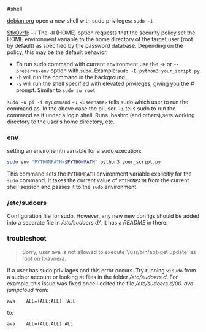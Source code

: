 #shell 

[debian.org](https://wiki.debian.org/sudo)
open a new shell with sudo privileges: `sudo -i`

[StkOvrfl](https://stackoverflow.com/a/43623102):
`-H`
The `-H` (HOME) option requests that the security policy set the HOME environment variable to the home directory of the target user (root by default) as specified by the password database. Depending on the policy, this may be the default behavior.

- To run sudo command with current environment use the `-E` or `--preserve-env` option with `sudo`. Example:`sudo -E python3 your_script.py`
- `-b` will run the command in the background
- `-s` will run the shell specified with elevated privileges, giving you the *#* prompt. Similar to `sudo su root`

`sudo -u pi -i myCommand`
`-u <username>` tells sudo which user to run the command as. In the above case the pi user.
`-i` tells sudo to run the command as if under a login shell. Runs .bashrc (and
others),sets working directory to the user’s home directory, etc.
### env
setting an environemtn variable for a sudo execution:
```bash
sudo env "PYTHONPATH=$PYTHONPATH" python3 your_script.py
```
This command sets the `PYTHONPATH` environment variable explicitly for the `sudo` command. It takes the current value of `PYTHONPATH` from the current shell session and passes it to the `sudo` environment.

### /etc/sudoers
Configuration file for sudo. However, any new new configs should be added into a separate file in */etc/sudoers.d/*. It has a *README* in there.

### troubleshoot
> Sorry, user ava is not allowed to execute '/usr/bin/apt-get update' as root on lt-avnera.

If a user has sudo privilages and this error occurs. Try running `visudo` from a sudoer account or looking at files in the folder */etc/sudoers.d*. For example, this issue was fixed once I edited the file */etc/sudoers.d/00-ava-jumpcloud* from:
```
ava    ALL=(ALL:ALL) !ALL
```
to:
```
ava    ALL=(ALL:ALL) ALL
```
